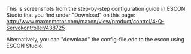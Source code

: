 
This is screenshots from the step-by-step configuration guide in
ESCON Studio that you find under "Download" on this page:
http://www.maxonmotor.com/maxon/view/product/control/4-Q-Servokontroller/438725

Alternatively, you can "download" the config-file.edc to the escon using ESCON Studio.


